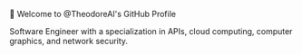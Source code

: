 👋 Welcome to @TheodoreAI's GitHub Profile

Software Engineer with a specialization in APIs, cloud computing, computer graphics, and network security.  

<!---
TheodoreAI/TheodoreAI is a ✨ special ✨ repository because its `README.md` (this file) appears on your GitHub profile.
You can click the Preview link to take a look at your changes.
--->
